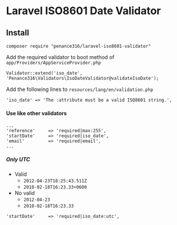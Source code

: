 Laravel ISO8601 Date Validator
============

Install
-------
```
composer require "penance316/laravel-iso8601-validator"
```

Add the required validator to boot method of `app/Providers/AppServiceProvider.php`
 
```
Validator::extend('iso_date', 'Penance316\Validators\IsoDateValidator@validateIsoDate');
```

Add the following lines to `resources/lang/en/validation.php` 

```
'iso_date' => 'The :attribute must be a valid ISO8601 string.',
```

#### Use like other validators

```
...
'reference'     => 'required|max:255',
'startDate'     => 'required|iso_date',
'email'         => 'required|email',
...
```

##### Only UTC

* Valid
    * `2012-04-23T18:25:43.511Z`
    * `2010-02-18T16:23.33+0600`
* No valid
    * `2012-04-23`
    * `2010-02-18T16:23.33`
```
'startDate'     => 'required|iso_date:utc',
```
